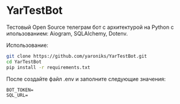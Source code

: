 # YarTestBot
Тестовый Open Source телеграм бот с архитектурой на Python с ипользованием: Aiogram, SQLAlchemy, Dotenv.

Использование:
```bash
git clone https://github.com/yaroniks/YarTestBot.git
cd YarTestBot
pip install -r requirements.txt
```

После создайте файл .env и заполните следующие значения:
```.dotenv
BOT_TOKEN=
SQL_URL=
```
